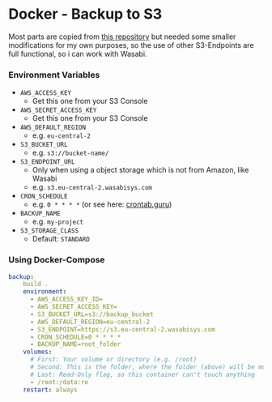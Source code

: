 # Docker - Backup to S3

Most parts are copied from [this repository](https://github.com/peterrus/docker-s3-cron-backup) but needed some smaller modifications for my own purposes, so the use of other S3-Endpoints are full functional, so i can work with Wasabi.

### Environment Variables

- `AWS_ACCESS_KEY`
	- Get this one from your S3 Console
- `AWS_SECRET_ACCESS_KEY`
	- Get this one from your S3 Console
- `AWS_DEFAULT_REGION` 
	- e.g. `eu-central-2`
- `S3_BUCKET_URL` 
	- e.g. `s3://bucket-name/`
- `S3_ENDPOINT_URL`
	- Only when using a object storage which is not from Amazon, like Wasabi 
	- e.g. `s3.eu-central-2.wasabisys.com`
- `CRON_SCHEDULE`
	- e.g. `0 * * * *` (or see here: [crontab.guru](crontab.guru))
- `BACKUP_NAME`
	- e.g. `my-project`
- `S3_STORAGE_CLASS`
	- Default: `STANDARD`

### Using Docker-Compose

```yaml
backup:
	build .
	environment:
	  - AWS_ACCESS_KEY_ID=
	  - AWS_SECRET_ACCESS_KEY=
	  - S3_BUCKET_URL=s3://backup_bucket
	  - AWS_DEFAULT_REGION=eu-central-2
	  - S3_ENDPOINT=https://s3.eu-central-2.wasabisys.com
	  - CRON_SCHEDULE=0 * * * *
	  - BACKUP_NAME=root_folder
	volumes:
	  # First: Your volume or directory (e.g. /root)
	  # Second: This is the folder, where the folder (above) will be mounted
	  # Last: Read-Only flag, so this container can't touch anything
	  - /root:/data:ro
	restart: always
```